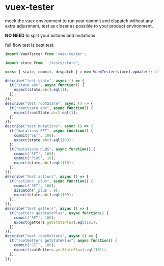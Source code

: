 # vuex-tester

mock the vuex environment to run your commit and dispatch without any extra adjustment, test as closer as possible to your product environment.

**NO NEED** to split your actions and mutations

full flow test is best test.

```javascript
import VuexTester from 'vuex-tester';

import store from './tests/store';

const { state, commit, dispatch } = new VuexTester(store).update(); // current subModules path

describe("test state", async () => {
  it("state abc", async function() {
    expect(state.abc).eql(1);
  });
});
describe("test rootState", async () => {
  it("rootState abc", async function() {
    expect(rootState.abc).eql(1);
  });
});
describe("test mutations", async () => {
  it("mutations SET", async function() {
    commit('SET', 100);
    expect(state.abc).eql(100);
  });
  it("mutations PLUS", async function() {
    commit('SET', 100);
    commit('PLUS', 10);
    expect(state.abc).eql(110);
  });
});
describe("test actions", async () => {
  it("actions _plus", async function() {
    commit('SET', 100);
    dispatch('_plus', 9);
    expect(state.abc).eql(109);
  });
});
describe("test getters", async () => {
  it("getters getStatePlus", async function() {
    commit('SET', 100);
    expect(getters.getStatePlus).eql(101);
  });
});
describe("test rootGetters", async () => {
  it("rootGetters getStatePlus", async function() {
    commit('SET', 100);
    expect(rootGetters.getStatePlus).eql(101);
  });
});
```
